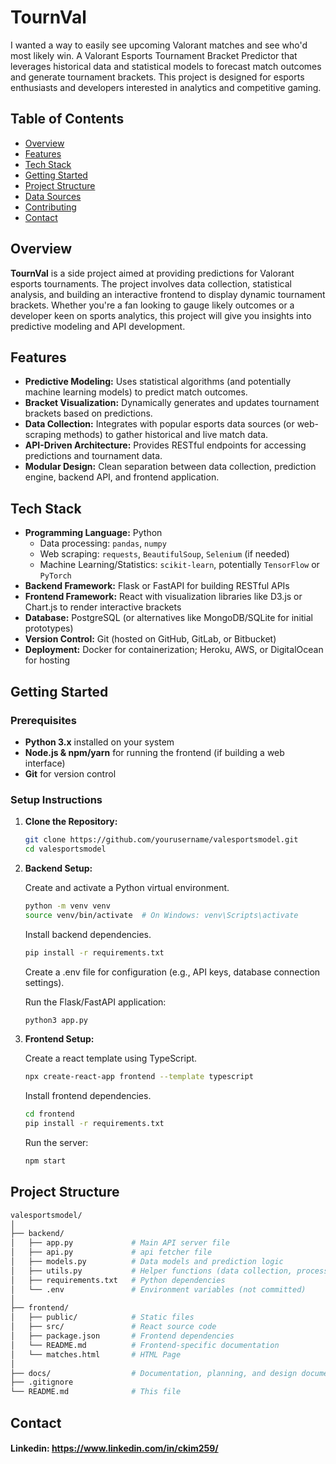 # TournVal

I wanted a way to easily see upcoming Valorant matches and see who'd most likely win.
A Valorant Esports Tournament Bracket Predictor that leverages historical data and statistical models to forecast match outcomes and generate tournament brackets. This project is designed for esports enthusiasts and developers interested in analytics and competitive gaming.

## Table of Contents

- [Overview](#overview)
- [Features](#features)
- [Tech Stack](#tech-stack)
- [Getting Started](#getting-started)
- [Project Structure](#project-structure)
- [Data Sources](#data-sources)
- [Contributing](#contributing)
- [Contact](#contact)

## Overview

**TournVal** is a side project aimed at providing predictions for Valorant esports tournaments. The project involves data collection, statistical analysis, and building an interactive frontend to display dynamic tournament brackets. Whether you're a fan looking to gauge likely outcomes or a developer keen on sports analytics, this project will give you insights into predictive modeling and API development.

## Features

- **Predictive Modeling:** Uses statistical algorithms (and potentially machine learning models) to predict match outcomes.
- **Bracket Visualization:** Dynamically generates and updates tournament brackets based on predictions.
- **Data Collection:** Integrates with popular esports data sources (or web-scraping methods) to gather historical and live match data.
- **API-Driven Architecture:** Provides RESTful endpoints for accessing predictions and tournament data.
- **Modular Design:** Clean separation between data collection, prediction engine, backend API, and frontend application.

## Tech Stack

- **Programming Language:** Python  
  - Data processing: `pandas`, `numpy`
  - Web scraping: `requests`, `BeautifulSoup`, `Selenium` (if needed)
  - Machine Learning/Statistics: `scikit-learn`, potentially `TensorFlow` or `PyTorch`
- **Backend Framework:** Flask or FastAPI for building RESTful APIs
- **Frontend Framework:** React with visualization libraries like D3.js or Chart.js to render interactive brackets
- **Database:** PostgreSQL (or alternatives like MongoDB/SQLite for initial prototypes)
- **Version Control:** Git (hosted on GitHub, GitLab, or Bitbucket)
- **Deployment:** Docker for containerization; Heroku, AWS, or DigitalOcean for hosting

## Getting Started

### Prerequisites

- **Python 3.x** installed on your system
- **Node.js & npm/yarn** for running the frontend (if building a web interface)
- **Git** for version control

### Setup Instructions

1. **Clone the Repository:**

   ```bash
   git clone https://github.com/yourusername/valesportsmodel.git
   cd valesportsmodel

2. **Backend Setup:**

   Create and activate a Python virtual environment.
   ```bash
   python -m venv venv
   source venv/bin/activate  # On Windows: venv\Scripts\activate
   ```

   Install backend dependencies.
   ```bash
   pip install -r requirements.txt
   ```

   Create a .env file for configuration (e.g., API keys, database connection settings).

   Run the Flask/FastAPI application:
   ```bash
   python3 app.py
   ```
3. **Frontend Setup:**

   Create a react template using TypeScript.
   ```bash
   npx create-react-app frontend --template typescript
   ```

   Install frontend dependencies.
   ```bash
   cd frontend
   pip install -r requirements.txt
   ```

   Run the server:
   ```bash
   npm start
   ```

## Project Structure
```bash
valesportsmodel/
│
├── backend/
│   ├── app.py             # Main API server file
│   ├── api.py             # api fetcher file
│   ├── models.py          # Data models and prediction logic
│   ├── utils.py           # Helper functions (data collection, processing)
│   ├── requirements.txt   # Python dependencies
│   └── .env               # Environment variables (not committed)
│
├── frontend/
│   ├── public/            # Static files
│   ├── src/               # React source code
│   ├── package.json       # Frontend dependencies
│   └── README.md          # Frontend-specific documentation
│   └── matches.html       # HTML Page
│
├── docs/                  # Documentation, planning, and design documents
├── .gitignore
└── README.md              # This file
```

## Contact
#### Linkedin: https://www.linkedin.com/in/ckim259/
